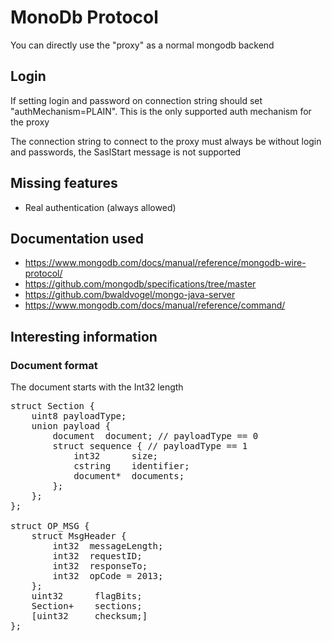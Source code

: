 # MonoDb Protocol

You can directly use the "proxy" as a normal mongodb backend

## Login

If setting login and password on connection string should set "authMechanism=PLAIN". This
is the only supported auth mechanism for the proxy

The connection string to connect to the proxy must always be without login and passwords,
the SaslStart message is not supported

## Missing features

* Real authentication (always allowed)

## Documentation used

* https://www.mongodb.com/docs/manual/reference/mongodb-wire-protocol/
* https://github.com/mongodb/specifications/tree/master
* https://github.com/bwaldvogel/mongo-java-server
* https://www.mongodb.com/docs/manual/reference/command/

## Interesting information

### Document format

The document starts with the Int32 length

<pre>
struct Section {
    uint8 payloadType;
    union payload {
        document  document; // payloadType == 0
        struct sequence { // payloadType == 1
            int32      size;
            cstring    identifier;
            document*  documents;
        };
    };
};

struct OP_MSG {
    struct MsgHeader {
        int32  messageLength;
        int32  requestID;
        int32  responseTo;
        int32  opCode = 2013;
    };
    uint32      flagBits;
    Section+    sections;
    [uint32     checksum;]
};

</pre>